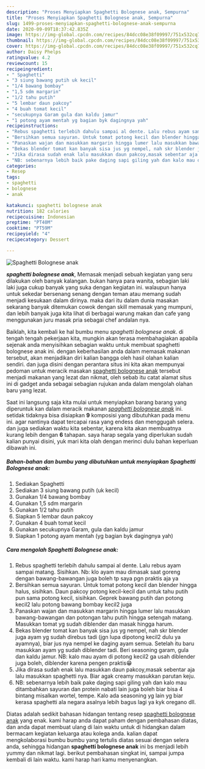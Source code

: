 ```yaml
---
description: "Proses Menyiapkan Spaghetti Bolognese anak, Sempurna"
title: "Proses Menyiapkan Spaghetti Bolognese anak, Sempurna"
slug: 1499-proses-menyiapkan-spaghetti-bolognese-anak-sempurna
date: 2020-09-09T18:37:42.835Z
image: https://img-global.cpcdn.com/recipes/84dcc08e38f09997/751x532cq70/spaghetti-bolognese-anak-foto-resep-utama.jpg
thumbnail: https://img-global.cpcdn.com/recipes/84dcc08e38f09997/751x532cq70/spaghetti-bolognese-anak-foto-resep-utama.jpg
cover: https://img-global.cpcdn.com/recipes/84dcc08e38f09997/751x532cq70/spaghetti-bolognese-anak-foto-resep-utama.jpg
author: Daisy Phelps
ratingvalue: 4.2
reviewcount: 15
recipeingredient:
- " Spaghetti"
- "3 siung bawang putih uk kecil"
- "1/4 bawang bombay"
- "1,5 sdm margarin"
- "1/2 tahu putih"
- "5 lembar daun pakcoy"
- "4 buah tomat kecil"
- "secukupnya Garam gula dan kaldu jamur"
- "1 potong ayam mentah yg bagian byk dagingnya yah"
recipeinstructions:
- "Rebus spaghetti terlebih dahulu sampai al dente. Lalu rebus ayam sampai matang. Sisihkan. Nb: klo ayam mau dimasak saat goreng dengan bawang-bawangan juga boleh tp saya pgn praktis aja ya"
- "Bersihkan semua sayuran. Untuk tomat potong kecil dan blender hingga halus, sisihkan. Daun pakcoy potong kecil-kecil dan untuk tahu putih pun sama potong kecil, sisihkan. Geprek bawang putih dan potong kecil2 lalu potong bawang bombay kecil2 juga"
- "Panaskan wajan dan masukkan margarin hingga lumer lalu masukkan bawang-bawangan dan potongan tahu putih hingga setengah matang. Masukkan tomat yg sudah diblender dan masak hingga harum."
- "Bekas blender tomat kan banyak sisa jus yg nempel, nah skr blender juga ayam yg sudah direbus tadi (jgn lupa dipotong kecil2 dulu ya ayamnya), biar jus nya nempel ke daging ayam semua. Setelah itu baru masukkan ayam yg sudah diblender tadi. Beri seasoning garam, gula dan kaldu jamur. NB: kalo mau ayam di potong kecil2 ga usah diblender juga boleh, diblender karena pengen praktis😁"
- "Jika dirasa sudah enak lalu masukkan daun pakcoy,masak sebentar aja lalu masukkan spaghetti nya. Biar agak creamy masukkan parutan keju."
- "NB: sebenarnya lebih baik pake daging sapi giling yah dan kalo mau ditambahkan sayuran dan protein nabati lain juga boleh biar bisa 4 bintang misalkan wortel, tempe. Kalo ada seasoning yg lain yg biar kerasa spaghetti ala negara asalnya lebih bagus lagi ya kyk oregano dll."
categories:
- Resep
tags:
- spaghetti
- bolognese
- anak

katakunci: spaghetti bolognese anak 
nutrition: 182 calories
recipecuisine: Indonesian
preptime: "PT40M"
cooktime: "PT59M"
recipeyield: "4"
recipecategory: Dessert

---
```



![Spaghetti Bolognese anak](https://img-global.cpcdn.com/recipes/84dcc08e38f09997/751x532cq70/spaghetti-bolognese-anak-foto-resep-utama.jpg)

<b><i>spaghetti bolognese anak</i></b>, Memasak menjadi sebuah kegiatan yang seru dilakukan oleh banyak kalangan. bukan hanya para wanita, sebagian laki laki juga cukup banyak yang suka dengan kegiatan ini. walaupun hanya untuk sekedar bersenang senang dengan teman atau memang sudah menjadi kesukaan dalam dirinya. maka dari itu dalam dunia masakan sekarang banyak ditemukan cowok dengan skill memasak yang mumpuni, dan lebih banyak juga kita lihat di berbagai warung makan dan cafe yang menggunakan juru masak pria sebagai chef andalan nya.

Baiklah, kita kembali ke hal bumbu menu <i>spaghetti bolognese anak</i>. di tengah tengah pekerjaan kita, mungkin akan terasa membahagiakan apabila sejenak anda menyisihkan sebagian waktu untuk membuat spaghetti bolognese anak ini. dengan keberhasilan anda dalam memasak makanan tersebut, akan menjadikan diri kalian bangga oleh hasil olahan kalian sendiri. dan juga disini dengan perantara situs ini kita akan mempunyai pedoman untuk meracik masakan <u>spaghetti bolognese anak</u> tersebut menjadi makanan yang lezat dan nikmat, oleh sebab itu catat alamat situs ini di gadget anda sebagai sebagian rujukan anda dalam mengolah olahan baru yang lezat.




Saat ini langsung saja kita mulai untuk menyiapkan barang barang yang diperuntuk kan dalam meracik makanan <u><i>spaghetti bolognese anak</i></u> ini. setidak tidaknya bisa disiapkan <b>9</b> komposisi yang dibutuhkan pada menu ini. agar nantinya dapat tercapai rasa yang endess dan menggugah selera. dan juga sediakan waktu kita sebentar, karena kita akan membuatnya kurang lebih dengan <b>6</b> tahapan. saya harap segala yang diperlukan sudah kalian punyai disini, yuk mari kita olah dengan merinci dulu bahan keperluan dibawah ini.

<!--inarticleads1-->

##### Bahan-bahan dan bumbu yang dibutuhkan untuk menyiapkan Spaghetti Bolognese anak:

1. Sediakan  Spaghetti
1. Sediakan 3 siung bawang putih (uk kecil)
1. Gunakan 1/4 bawang bombay
1. Gunakan 1,5 sdm margarin
1. Gunakan 1/2 tahu putih
1. Siapkan 5 lembar daun pakcoy
1. Gunakan 4 buah tomat kecil
1. Gunakan secukupnya Garam, gula dan kaldu jamur
1. Siapkan 1 potong ayam mentah (yg bagian byk dagingnya yah)




<!--inarticleads2-->

##### Cara mengolah Spaghetti Bolognese anak:

1. Rebus spaghetti terlebih dahulu sampai al dente. Lalu rebus ayam sampai matang. Sisihkan. Nb: klo ayam mau dimasak saat goreng dengan bawang-bawangan juga boleh tp saya pgn praktis aja ya
1. Bersihkan semua sayuran. Untuk tomat potong kecil dan blender hingga halus, sisihkan. Daun pakcoy potong kecil-kecil dan untuk tahu putih pun sama potong kecil, sisihkan. Geprek bawang putih dan potong kecil2 lalu potong bawang bombay kecil2 juga
1. Panaskan wajan dan masukkan margarin hingga lumer lalu masukkan bawang-bawangan dan potongan tahu putih hingga setengah matang. Masukkan tomat yg sudah diblender dan masak hingga harum.
1. Bekas blender tomat kan banyak sisa jus yg nempel, nah skr blender juga ayam yg sudah direbus tadi (jgn lupa dipotong kecil2 dulu ya ayamnya), biar jus nya nempel ke daging ayam semua. Setelah itu baru masukkan ayam yg sudah diblender tadi. Beri seasoning garam, gula dan kaldu jamur. NB: kalo mau ayam di potong kecil2 ga usah diblender juga boleh, diblender karena pengen praktis😁
1. Jika dirasa sudah enak lalu masukkan daun pakcoy,masak sebentar aja lalu masukkan spaghetti nya. Biar agak creamy masukkan parutan keju.
1. NB: sebenarnya lebih baik pake daging sapi giling yah dan kalo mau ditambahkan sayuran dan protein nabati lain juga boleh biar bisa 4 bintang misalkan wortel, tempe. Kalo ada seasoning yg lain yg biar kerasa spaghetti ala negara asalnya lebih bagus lagi ya kyk oregano dll.




Diatas adalah sedikit bahasan hidangan tentang resep <u>spaghetti bolognese anak</u> yang enak. kami harap anda dapat paham dengan pembahasan diatas, dan anda dapat membuat ulang di lain waktu untuk di hidangkan dalam bermacam kegiatan keluarga atau kolega anda. kalian dapat mengkolaborasi bumbu bumbu yang tertulis diatas sesuai dengan selera anda, sehingga hidangan <b>spaghetti bolognese anak</b> ini bs menjadi lebih yummy dan nikmat lagi. berikut pembahasan singkat ini, sampai jumpa kembali di lain waktu. kami harap hari kamu menyenangkan.
